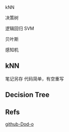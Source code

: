 kNN

决策树

逻辑回归
SVM

贝叶斯

感知机


## kNN
笔记另存
代码简单，有空重写
## Decision Tree

## Refs

[github-Dod-o](https://github.com/Dod-o/Statistical-Learning-Method_Code)